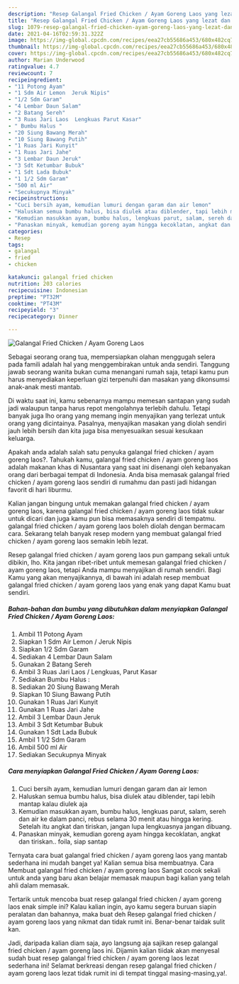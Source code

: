 ```yaml
---
description: "Resep Galangal Fried Chicken / Ayam Goreng Laos yang lezat dan Mudah Dibuat"
title: "Resep Galangal Fried Chicken / Ayam Goreng Laos yang lezat dan Mudah Dibuat"
slug: 1079-resep-galangal-fried-chicken-ayam-goreng-laos-yang-lezat-dan-mudah-dibuat
date: 2021-04-16T02:59:31.322Z
image: https://img-global.cpcdn.com/recipes/eea27cb55686a453/680x482cq70/galangal-fried-chicken-ayam-goreng-laos-foto-resep-utama.jpg
thumbnail: https://img-global.cpcdn.com/recipes/eea27cb55686a453/680x482cq70/galangal-fried-chicken-ayam-goreng-laos-foto-resep-utama.jpg
cover: https://img-global.cpcdn.com/recipes/eea27cb55686a453/680x482cq70/galangal-fried-chicken-ayam-goreng-laos-foto-resep-utama.jpg
author: Marian Underwood
ratingvalue: 4.7
reviewcount: 7
recipeingredient:
- "11 Potong Ayam"
- "1 Sdm Air Lemon  Jeruk Nipis"
- "1/2 Sdm Garam"
- "4 Lembar Daun Salam"
- "2 Batang Sereh"
- "3 Ruas Jari Laos  Lengkuas Parut Kasar"
- " Bumbu Halus "
- "20 Siung Bawang Merah"
- "10 Siung Bawang Putih"
- "1 Ruas Jari Kunyit"
- "1 Ruas Jari Jahe"
- "3 Lembar Daun Jeruk"
- "3 Sdt Ketumbar Bubuk"
- "1 Sdt Lada Bubuk"
- "1 1/2 Sdm Garam"
- "500 ml Air"
- "Secukupnya Minyak"
recipeinstructions:
- "Cuci bersih ayam, kemudian lumuri dengan garam dan air lemon"
- "Haluskan semua bumbu halus, bisa diulek atau diblender, tapi lebih mantap kalau diulek aja"
- "Kemudian masukkan ayam, bumbu halus, lengkuas parut, salam, sereh dan air ke dalam panci, rebus selama 30 menit atau hingga kering. Setelah itu angkat dan tiriskan, jangan lupa lengkuasnya jangan dibuang."
- "Panaskan minyak, kemudian goreng ayam hingga kecoklatan, angkat dan tiriskan.. foila, siap santap"
categories:
- Resep
tags:
- galangal
- fried
- chicken

katakunci: galangal fried chicken 
nutrition: 203 calories
recipecuisine: Indonesian
preptime: "PT32M"
cooktime: "PT43M"
recipeyield: "3"
recipecategory: Dinner

---
```



![Galangal Fried Chicken / Ayam Goreng Laos](https://img-global.cpcdn.com/recipes/eea27cb55686a453/680x482cq70/galangal-fried-chicken-ayam-goreng-laos-foto-resep-utama.jpg)

Sebagai seorang orang tua, mempersiapkan olahan menggugah selera pada famili adalah hal yang menggembirakan untuk anda sendiri. Tanggung jawab seorang  wanita bukan cuma menangani rumah saja, tetapi kamu pun harus menyediakan keperluan gizi terpenuhi dan masakan yang dikonsumsi anak-anak mesti mantab.

Di waktu  saat ini, kamu sebenarnya mampu memesan santapan yang sudah jadi walaupun tanpa harus repot mengolahnya terlebih dahulu. Tetapi banyak juga lho orang yang memang ingin menyajikan yang terlezat untuk orang yang dicintainya. Pasalnya, menyajikan masakan yang diolah sendiri jauh lebih bersih dan kita juga bisa menyesuaikan sesuai kesukaan keluarga. 



Apakah anda adalah salah satu penyuka galangal fried chicken / ayam goreng laos?. Tahukah kamu, galangal fried chicken / ayam goreng laos adalah makanan khas di Nusantara yang saat ini disenangi oleh kebanyakan orang dari berbagai tempat di Indonesia. Anda bisa memasak galangal fried chicken / ayam goreng laos sendiri di rumahmu dan pasti jadi hidangan favorit di hari liburmu.

Kalian jangan bingung untuk memakan galangal fried chicken / ayam goreng laos, karena galangal fried chicken / ayam goreng laos tidak sukar untuk dicari dan juga kamu pun bisa memasaknya sendiri di tempatmu. galangal fried chicken / ayam goreng laos boleh diolah dengan bermacam cara. Sekarang telah banyak resep modern yang membuat galangal fried chicken / ayam goreng laos semakin lebih lezat.

Resep galangal fried chicken / ayam goreng laos pun gampang sekali untuk dibikin, lho. Kita jangan ribet-ribet untuk memesan galangal fried chicken / ayam goreng laos, tetapi Anda mampu menyajikan di rumah sendiri. Bagi Kamu yang akan menyajikannya, di bawah ini adalah resep membuat galangal fried chicken / ayam goreng laos yang enak yang dapat Kamu buat sendiri.

<!--inarticleads1-->

##### Bahan-bahan dan bumbu yang dibutuhkan dalam menyiapkan Galangal Fried Chicken / Ayam Goreng Laos:

1. Ambil 11 Potong Ayam
1. Siapkan 1 Sdm Air Lemon / Jeruk Nipis
1. Siapkan 1/2 Sdm Garam
1. Sediakan 4 Lembar Daun Salam
1. Gunakan 2 Batang Sereh
1. Ambil 3 Ruas Jari Laos / Lengkuas, Parut Kasar
1. Sediakan  Bumbu Halus :
1. Sediakan 20 Siung Bawang Merah
1. Siapkan 10 Siung Bawang Putih
1. Gunakan 1 Ruas Jari Kunyit
1. Gunakan 1 Ruas Jari Jahe
1. Ambil 3 Lembar Daun Jeruk
1. Ambil 3 Sdt Ketumbar Bubuk
1. Gunakan 1 Sdt Lada Bubuk
1. Ambil 1 1/2 Sdm Garam
1. Ambil 500 ml Air
1. Sediakan Secukupnya Minyak




<!--inarticleads2-->

##### Cara menyiapkan Galangal Fried Chicken / Ayam Goreng Laos:

1. Cuci bersih ayam, kemudian lumuri dengan garam dan air lemon
1. Haluskan semua bumbu halus, bisa diulek atau diblender, tapi lebih mantap kalau diulek aja
1. Kemudian masukkan ayam, bumbu halus, lengkuas parut, salam, sereh dan air ke dalam panci, rebus selama 30 menit atau hingga kering. Setelah itu angkat dan tiriskan, jangan lupa lengkuasnya jangan dibuang.
1. Panaskan minyak, kemudian goreng ayam hingga kecoklatan, angkat dan tiriskan.. foila, siap santap




Ternyata cara buat galangal fried chicken / ayam goreng laos yang mantab sederhana ini mudah banget ya! Kalian semua bisa membuatnya. Cara Membuat galangal fried chicken / ayam goreng laos Sangat cocok sekali untuk anda yang baru akan belajar memasak maupun bagi kalian yang telah ahli dalam memasak.

Tertarik untuk mencoba buat resep galangal fried chicken / ayam goreng laos enak simple ini? Kalau kalian ingin, ayo kamu segera buruan siapin peralatan dan bahannya, maka buat deh Resep galangal fried chicken / ayam goreng laos yang nikmat dan tidak rumit ini. Benar-benar taidak sulit kan. 

Jadi, daripada kalian diam saja, ayo langsung aja sajikan resep galangal fried chicken / ayam goreng laos ini. Dijamin kalian tiidak akan menyesal sudah buat resep galangal fried chicken / ayam goreng laos lezat sederhana ini! Selamat berkreasi dengan resep galangal fried chicken / ayam goreng laos lezat tidak rumit ini di tempat tinggal masing-masing,ya!.

